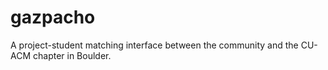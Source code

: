 gazpacho
========

A project-student matching interface between the community and the CU-ACM chapter in Boulder.